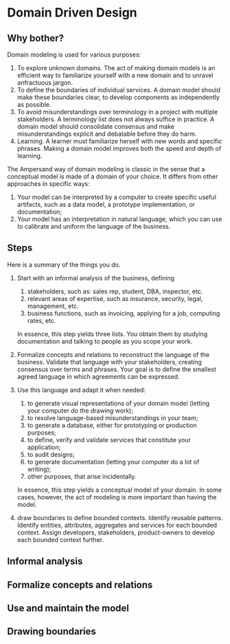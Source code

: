 # Domain Driven Design

## Why bother?

Domain modeling is used for various purposes:

1. To explore unknown domains. The act of making domain models is an efficient way to familiarize yourself with a new domain and to unravel anfractuous jargon.
2. To define the boundaries of individual services. A domain model should make these boundaries clear, to develop components as independently as possible.
3. To avoid misunderstandings over terminology in a project with multiple stakeholders. A terminology list does not always suffice in practice. A domain model should consolidate consensus and make misunderstandings explicit and debatable before they do harm.
4. Learning. A learner must familiarize herself with new words and specific phrases. Making a domain model improves both the speed and depth of learning.

The Ampersand way of domain modeling is classic in the sense that a conceptual model is made of a domain of your choice. It differs from other approaches in specific ways:

1. Your model can be interpreted by a computer to create specific useful artifacts, such as a data model, a prototype implementation, or documentation;
2. Your model has an interpretation in natural language, which you can use to calibrate and uniform the language of the business.

## Steps

Here is a summary of the things you do.

1.  Start with an informal analysis of the business, defining

    1. stakeholders, such as: sales rep, student, DBA, inspector, etc.
    2. relevant areas of expertise, such as insurance, security, legal, management, etc.
    3. business functions, such as invoicing, applying for a job, computing rates, etc.

    In essence, this step yields three lists. You obtain them by studying documentation and talking to people as you scope your work.
2. Formalize concepts and relations to reconstruct the language of the business. Validate that language with your stakeholders, creating consensus over terms and phrases. Your goal is to define the smallest agreed language in which agreements can be expressed.
3.  Use this language and adapt it when needed:

    1. to generate visual representations of your domain model (letting your computer do the drawing work);
    2. to resolve language-based misunderstandings in your team;
    3. to generate a database, either for prototyping or production purposes;
    4. to define, verify and validate services that constitute your application;
    5. to audit designs;
    6. to generate documentation (letting your computer do a lot of writing);
    7. other purposes, that arise incidentally.

    In essence, this step yields a conceptual model of your domain. In some cases, however, the act of modeling is more important than having the model.
4. draw boundaries to define bounded contexts. Identify reusable patterns. Identify entities, attributes, aggregates and services for each bounded context. Assign developers, stakeholders, product-owners to develop each bounded context further.

## Informal analysis

## Formalize concepts and relations

## Use and maintain the model

## Drawing boundaries
